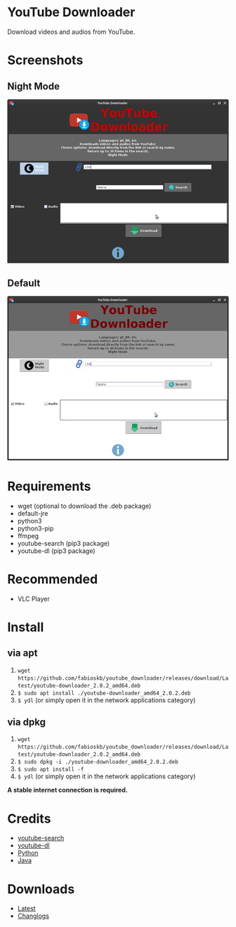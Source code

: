 # YouTube Downloader
Download videos and audios from YouTube.

# Screenshots
## Night Mode
![ydlNightMode](./screenshots/YoutubeDownloader_night_mode.png "Night Mode YouTube Downloader")
## Default
![ydl](./screenshots/YoutubeDownloader.png "Default YouTube Downloader")

# Requirements
* wget (optional to download the .deb package)
* default-jre
* python3
* python3-pip
* ffmpeg
* youtube-search (pip3 package)
* youtube-dl (pip3 package)

# Recommended
* VLC Player

# Install
## via apt
1. `wget https://github.com/fabioskb/youtube_downloader/releases/download/Latest/youtube-downloader_2.0.2_amd64.deb` 
2. `$ sudo apt install ./youtube-downloader_amd64_2.0.2.deb` 
1. `$ ydl` (or simply open it in the network applications category)
## via dpkg 
1. `wget https://github.com/fabioskb/youtube_downloader/releases/download/Latest/youtube-downloader_2.0.2_amd64.deb` 
2. `$ sudo dpkg -i ./youtube-downloader_amd64_2.0.2.deb` 
3. `$ sudo apt install -f`
4. `$ ydl` (or simply open it in the network applications category)

**A stable internet connection is required.**

# Credits
* [youtube-search](https://pypi.org/project/youtube-search/ "Python function for searching for youtube videos to avoid using their heavily rate-limited API")
* [youtube-dl](https://pypi.org/project/youtube_dl/ "Command-line program to download videos from YouTube.com and other video sites")
* [Python](https://www.python.org/ "Python site")
* [Java](https://www.java.com "Java site")

# Downloads
* <a href="https://github.com/fabioskb/youtube_downloader/releases/Latest">Latest</a>
* <a href="https://github.com/fabioskb/changes/blob/main/youdl.md">Changlogs</a>
